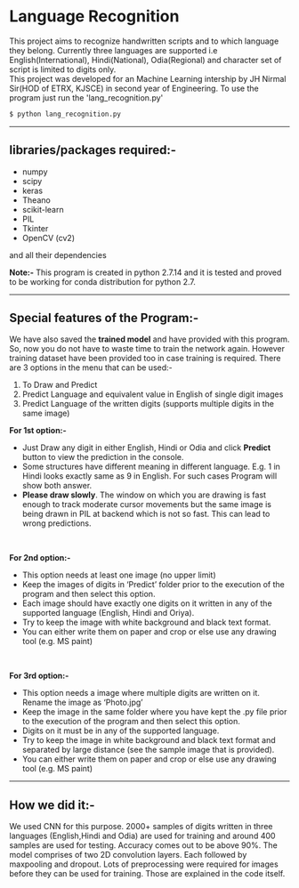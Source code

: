 # Language Recognition
This project aims to recognize handwritten scripts and to which language they belong. Currently three languages are supported i.e English(International), Hindi(National), Odia(Regional) and character set of script is limited to digits only. <br>
This project was developed for an Machine Learning intership by JH Nirmal Sir(HOD of ETRX, KJSCE) in second year of Engineering.
To use the program just run the 'lang_recognition.py'
```bash
$ python lang_recognition.py
```

------------


## libraries/packages required:-
- numpy
- scipy
- keras
- Theano
- scikit-learn
- PIL
- Tkinter
- OpenCV (cv2) 

and all their dependencies

**Note:-** This program is created in python 2.7.14 and it is tested and proved to be working for conda distribution for python 2.7.

------------

## Special features of the Program:-
We have also saved the **trained model** and have provided with this program. So, now you do not have to waste time to train the network again. However training dataset have been provided too in case training is required.
There are 3 options in the menu that can be used:-
1.  To Draw and Predict
2.  Predict Language and equivalent value in English of single digit images
3. Predict Language of the written digits (supports multiple digits in the same image)

**For 1st option:-**
- Just Draw any digit in either English, Hindi or Odia and click **Predict**  button to view the prediction in the console. 
- Some structures have different meaning in different language. E.g. 1 in Hindi looks exactly same as 9 in English. For such cases Program will show both answer.
- **Please draw slowly**. The window on which you are drawing is fast enough to track moderate cursor movements but the same image is being
drawn in PIL at backend which is not so fast. This can lead to wrong predictions.
<br>

**For 2nd option:-**
- This option needs at least one image (no upper limit)
- Keep the images of digits in ‘Predict’ folder prior to the execution of the program and then select this
option.
- Each image should have exactly one digits on it written in any of the supported language (English, Hindi and Oriya).
- Try to keep the image with white background and black text format.
- You can either write them on paper and crop or else use any drawing tool (e.g. MS paint)
<br>

**For 3rd option:-**
- This option needs a image where multiple digits are written on it. Rename the image as ‘Photo.jpg’
- Keep the image in the same folder where you have kept the .py file prior to the execution of the program and then select this option. 
- Digits on it must be in any of the supported language.
- Try to keep the image in white background and black text format and separated by large distance (see the sample image that is provided).
- You can either write them on paper and crop or else use any drawing tool (e.g. MS paint)

------------

## How we did it:-
We used CNN for this purpose. 2000+ samples of digits written in three languages (English,Hindi and Odia) are used for training and around 400 samples are used for testing. Accuracy comes out to be above 90%. The model comprises of two 2D convolution layers.  Each followed by maxpooling and dropout.
Lots of preprocessing were required for images before they can be used for training. Those are explained in the code itself.
